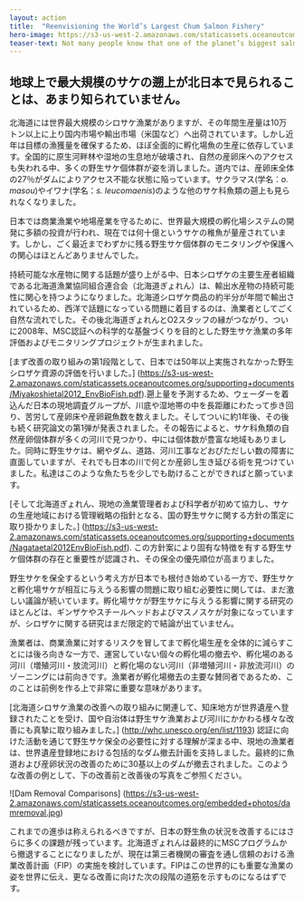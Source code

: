 ```yaml
---
layout: action
title:  "Reenvisioning the World’s Largest Chum Salmon Fishery"
hero-image: https://s3-us-west-2.amazonaws.com/staticassets.oceanoutcomes.org/hero+photos/hokkaidosuccesshero.jpg
teaser-text: Not many people know that one of the planet’s biggest salmon runs can be found in northern Japan.
---
```


<h2>地球上で最大規模のサケの遡上が北日本で見られることは、あまり知られていません。</h2>

北海道には世界最大規模のシロサケ漁業がありますが、その年間生産量は10万トン以上に上り国内市場や輸出市場（米国など）へ出荷されています。しかし近年は目標の漁獲量を確保するため、ほぼ全面的に孵化場魚の生産に依存しています。全国的に原生河畔林や湿地の生息地が破壊され、自然の産卵床へのアクセスも失われる中、多くの野生サケ個体群が姿を消しました。道内では、産卵床全体の27％がダムによりアクセス不能な状態に陥っています。サクラマス(学名：*o. masou*)やイワナ(学名：*s. leucomaenis*)のような他のサケ科魚類の遡上も見られなくなりました。

日本では商業漁業や地場産業を守るために、世界最大規模の孵化場システムの開発に多額の投資が行われ、現在では何十億というサケの稚魚が量産されています。しかし、ごく最近までわずかに残る野生サケ個体群のモニタリングや保護への関心はほとんどありませんでした。

持続可能な水産物に関する話題が盛り上がる中、日本シロザケの主要生産者組織である北海道漁業協同組合連合会（北海道ぎょれん）は、輸出水産物の持続可能性に関心を持つようになりました。北海道シロザケ商品の約半分が年間で輸出されているため、西洋で話題になっている問題に着目するのは、漁業者としてごく自然な流れでした。その後北海道ぎょれんとO2スタッフの縁がつながり、ついに2008年、MSC認証への科学的な基盤づくりを目的とした野生サケ漁業の多年評価およびモニタリングプロジェクトが生まれました。

[まず改善の取り組みの第1段階として、日本では50年以上実施されなかった野生シロザケ資源の評価を行いました。] (https://s3-us-west-2.amazonaws.com/staticassets.oceanoutcomes.org/supporting+documents/Miyakoshietal2012_EnvBioFish.pdf).遡上量を予測するため、ウェーダーを着込んだ日本の現地調査グループが、川底や湿地帯の中を長距離にわたって歩き回り、苦労して産卵床や産卵親魚数を数えました。そしてついに約1年後、その後も続く研究論文の第1弾が発表されました。その報告によると、サケ科魚類の自然産卵個体群が多くの河川で見つかり、中には個体数が豊富な地域もありました。同時に野生サケは、網やダム、道路、河川工事などおびただしい数の障害に直面していますが、それでも日本の川で何とか産卵し生き延びる術を見つけていました。私達はこのような魚たちを少しでも助けることができればと願っています。

[そして北海道ぎょれん、現地の漁業管理者および科学者が初めて協力し、サケの生産地域における管理戦略の指針となる、国の野生サケに関する方針の策定に取り掛かりました。] (https://s3-us-west-2.amazonaws.com/staticassets.oceanoutcomes.org/supporting+documents/Nagataetal2012EnvBioFish.pdf). この方針案により固有な特徴を有する野生サケ個体群の存在と重要性が認識され、その保全の優先順位が高まりました。

野生サケを保全するという考え方が日本でも根付き始めている一方で、野生サケと孵化場サケが相互に与えうる影響の問題に取り組む必要性に関しては、まだ激しい議論が続いています。孵化場サケが野生サケに与えうる影響に関する研究のほとんどは、ギンザケやスチールヘッドおよびマスノスケが対象になっていますが、シロザケに関する研究はまだ限定的で結論が出ていません。

漁業者は、商業漁業に対するリスクを冒してまで孵化場生産を全体的に減らすことには後ろ向きな一方で、運営していない個々の孵化場の撤去や、孵化場のある河川（増殖河川・放流河川）と孵化場のない河川（非増殖河川・非放流河川）のゾーニングには前向きです。漁業者が孵化場撤去の主要な賛同者であるため、このことは前例を作る上で非常に重要な意味があります。

[北海道シロサケ漁業の改善への取り組みに関連して、知床地方が世界遺産へ登録されたことを受け、国や自治体は野生サケ漁業および河川にかかわる様々な改善にも真摯に取り組みました。] (http://whc.unesco.org/en/list/1193) 認証に向けた活動を通じて野生サケ保全の必要性に対する理解が深まる中、現地の漁業者は、世界遺産登録地における包括的なダム撤去計画を支持しました。最終的に魚道および産卵状況の改善のために30基以上のダムが撤去されました。このような改善の例として、下の改善前と改善後の写真をご参照ください。

![Dam Removal Comparisons] (https://s3-us-west-2.amazonaws.com/staticassets.oceanoutcomes.org/embedded+photos/damremoval.jpg)

これまでの進歩は称えられるべきですが、日本の野生魚の状況を改善するにはさらに多くの課題が残っています。北海道ぎょれんは最終的にMSCプログラムから撤退することになりましたが、現在は第三者機関の審査を通し信頼のおける漁業改善計画（FIP）の実施を検討しています。FIPはこの世界的にも重要な漁業の姿を世界に伝え、更なる改善に向けた次の段階の道筋を示すものになるはずです。

